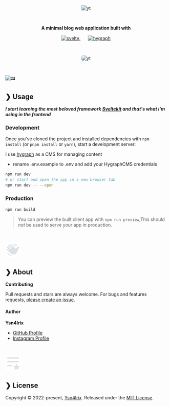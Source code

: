 <p align="center">
 <img width="250px" src="https://res.cloudinary.com/ydevcloud/image/upload/v1665930642/yassi/amxizzlc0ybikaj5kxja.svg" align="center" alt="yt" />
</p>

<br>

<p align="center">
  <b>A minimal blog web application built with
  </b>
  <br>
</p>

<p align="center">
<a href="https://kit.svelte.dev">
<img width="100px" src="https://res.cloudinary.com/ydevcloud/image/upload/v1663804918/yassi/mxrjfvymnux04jhjwlh2.svg" align="center" alt="svelte" />
</a>
&nbsp; &nbsp; &nbsp;
<a href="https://hygraph.com">
<img width="250px" src="https://res.cloudinary.com/ydevcloud/image/upload/v1665931185/yassi/xujw1sjrp22vhph7wzkf.svg" align="center" alt="hygraph" />
</a>
</a>

</p>

<br>

<p align="center">
  <img src="https://res.cloudinary.com/ydevcloud/image/upload/v1665931621/yassi/y1cdgvtvz0cg356biip4.png" alt="yt" width="600px" style="border-radius: 5px;">

</p>

<br>

![📟](https://res.cloudinary.com/ydevcloud/image/upload/v1656874185/asm9cp84cbuuqmarw9wq.png)

## ❯ Usage

**_I start learning the most beloved framework [Sveltekit](https://kit.svelte.dev) and that's what i'm using in the frontend_**

### Development

Once you've cloned the project and installed dependencies with `npm install` (or `pnpm install` or `yarn`), start a development server:

I use [hygraph](https://hygraph.com) as a CMS for managing content

- rename .env.example to .env and add your HygraphCMS credentials

```sh
npm run dev
# or start and open the app in a new browser tab
npm run dev -- --open
```

### Production

```sh
npm run build
```

> You can preview the built client app with `npm run preview`,This should _not_ be used to serve your app in production.

<br>

![🙌](https://raw.githubusercontent.com/ahmadawais/stuff/master/images/git/connect.png)

## ❯ About

<summary><strong>Contributing</strong></summary>

Pull requests and stars are always welcome. For bugs and features requests, [please create an issue](../../issues/new).

#### Author

**Ysn4Irix**

- [GitHub Profile](https://github.com/Ysn4irix)
- [Instagram Profile](https://instagram.com/ysn.irix)

<br>

![📃](https://raw.githubusercontent.com/ahmadawais/stuff/master/images/git/license.png)

## ❯ License

Copyright © 2022-present, [Ysn4Irix](https://github.com/Ysn4Irix).
Released under the [MIT License](LICENSE).
